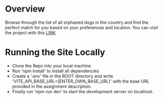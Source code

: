 # Overview

Browse through the list of all orphaned dogs in the country and find the perfect match for you based on your preferences and location.
You can visit the project with this [LINK](https://junhyungso.github.io/fetch-takehome/)

# Running the Site Locally

- Clone the Repo into your local machine
- Run 'npm install' to install all dependencies
- Create a '.env' file in the ROOT directory and write 'VITE_API_BASE_URL=[ENTER_OWN_BASE_URL]' with the base URL provided in the assignment description.
- Finally run 'npm run dev' to start the development server on localhost.
